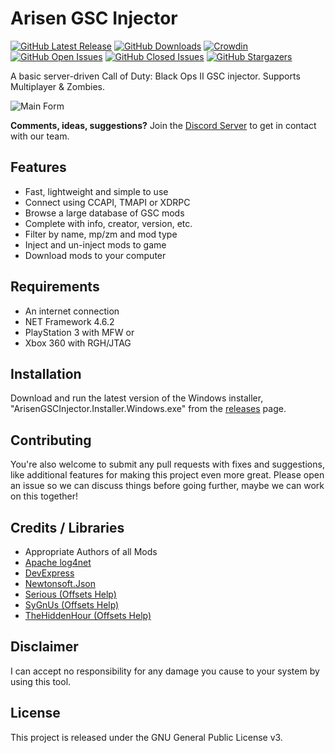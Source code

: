 # Arisen GSC Injector

[![GitHub Latest Release](https://img.shields.io/github/release/ohhsodead/arisen-gsc-injector.svg)](https://github.com/ohhsodead/arisen-gsc-injector/releases/) [![GitHub Downloads](https://img.shields.io/github/downloads/ohhsodead/arisen-gsc-injector/total.svg)](https://github.com/ohhsodead/arisen-gsc-injector/releases/) [![Crowdin](https://badges.crowdin.net/arisen-gsc-injector/localized.svg)](https://crowdin.com/project/arisen-gsc-injector) [![GitHub Open Issues](https://img.shields.io/github/issues/ohhsodead/arisen-gsc-injector.svg)](https://gitHub.com/ohhsodead/arisen-gsc-injector/issues/) [![GitHub Closed Issues](https://img.shields.io/github/issues-closed/ohhsodead/arisen-gsc-injector.svg)](https://github.com/ohhsodead/arisen-gsc-injector/issues?q=is%3Aissue+is%3Aclosed) [![GitHub Stargazers](https://img.shields.io/github/stars/ohhsodead/arisen-gsc-injector.svg?style=social&label=Star&maxAge=2592000)](https://gitHub.com/ohhsodead/arisen-gsc-injector/stargazers/)

A basic server-driven Call of Duty: Black Ops II GSC injector. Supports Multiplayer & Zombies.

![Main Form](https://cdn.discordapp.com/attachments/884978327637590016/884979046214156298/unknown.png) 

**Comments, ideas, suggestions?** Join the [Discord Server](https://discord.gg/h22szNhF7V) to get in contact with our team.

## Features
* Fast, lightweight and simple to use
* Connect using CCAPI, TMAPI or XDRPC
* Browse a large database of GSC mods
* Complete with info, creator, version, etc.
* Filter by name, mp/zm and mod type
* Inject and un-inject mods to game
* Download mods to your computer

## Requirements
* An internet connection
* NET Framework 4.6.2
* PlayStation 3 with MFW or
* Xbox 360 with RGH/JTAG

## Installation
Download and run the latest version of the Windows installer, "ArisenGSCInjector.Installer.Windows.exe" from the [releases](https://github.com/ohhsodead/arisen-gsc-injector/releases/latest) page.
 
## Contributing
You're also welcome to submit any pull requests with fixes and suggestions, like additional features for making this project even more great. Please open an issue so we can discuss things before going further, maybe we can work on this together!
 
## Credits / Libraries
- Appropriate Authors of all Mods
- [Apache log4net](https://logging.apache.org/log4net/)
- [DevExpress](https://www.devexpress.com/)
- [Newtonsoft.Json](https://www.newtonsoft.com/json)
- [Serious (Offsets Help)](https://www.youtube.com/user/anthonything)
- [SyGnUs (Offsets Help)](https://github.com/SyGnUs) 
- [TheHiddenHour (Offsets Help)](https://github.com/TheHiddenHour)
 
## Disclaimer
I can accept no responsibility for any damage you cause to your system by using this tool.

## License
This project is released under the GNU General Public License v3.
